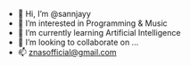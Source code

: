 - 👋 Hi, I’m @sannjayy
- 👀 I’m interested in Programming & Music
- 🌱 I’m currently learning Artificial Intelligence
- 💞️ I’m looking to collaborate on ...
- 📫 znasofficial@gmail.com

<!---
sannjayy/sannjayy is a ✨ special ✨ repository because its `README.md` (this file) appears on your GitHub profile.
You can click the Preview link to take a look at your changes.
--->
